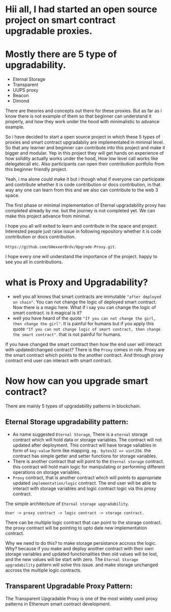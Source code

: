 # Hii all, I had started an open source project on smart contract upgradable proxies.

# Mostly there are 5 type of upgradability. 
* Eternal Storage
* Transparent
* UUPS proxy
* Beacon
* Dimond

There are theories and concepts out there for these proxies. But as far as i know there is not example of them so that beginner can understand it properly, and how they work under the hood with minimalistic to advance example.

So i have decided to start a open source project in which these 5 types of proxies and smart contract upgradabiliy are implementated in minimal level. So that any learner and beginner can contribute into this project and make it bigger and modular. Yep in this project they will get hands on experience of how solidity actually works under the hood, How low level call works like delegatecall etc. Also participants can open their contribution portfolio from this beginner friendly project. 

Yeah, i ma alone could make it but i though what if everyone can participate and contribute whether it is code contribution or docs contribution, in that way any one can learn from this and we also can contribute to the web 3 space. 

The first phase or  minimal implementation of Eternal upgradability proxy has completed already by me. but the journey is not completed yet. We can make this project advance from minimal. 

I hope you all will exited to learn and contribute in the space and project. Interested people just raise issue in following repository whether it is code contribution or docs contribution.

`https://github.com/GHexxerBrdv/Upgrade-Proxy.git`.

I hope every one will understand the importance of the project. happy to see you all in contributions.

# what is Proxy and Upgradability?

- well you all knows that smart contracts are immutable `"after deployed on chain"`. You can not change the logic of deployed smart contract. Now there is a magic here. What if i say you can change the logic of smart contract. is it magical is it?
- well you have heard of the quote `"If you can not change the girl, then change the girl"`. It is painful for humans but if you apply this quote `"If you can not change logic of smart contract, then change the smart contract"`. that is not painful for humans.

If you have changed the smart contract then how the end user will interact with updated/changed contract? There is the `Proxy` comes in role. Proxy are the smart contract which points to the another contract. And through proxy contract end user can interact with smart contract.

# Now how can you upgrade smart contract?

There are mainly 5 types of upgradability patterns in blockchain.

## Eternal Storage upgradability pattern:

* As name suggested `Eternal Storage`, There is a `eternal` storage contract which will hold data or storage variables. The contract will not updated after deployment. This contract will have torage valiables in form of `key-value` form like mapping. `eg. bytes32 => uint256`. the contract has simple getter and setter functions for storage variables.
* There is another contract that will point to the `Eternal storage` contract. this contract will hold main logic for manipulating or performing different operations on storage variables. 
* `Proxy` contract, that is another contract which will points to appropriate updated `implementation/logic` contract. The end user will be able to interact with storage variables and logic contract logic via this proxy contract.

The simple architecture of `Eternal storage upgradability`.

```
User -> proxy contract -> logic contract -> storage contract.
```

There can be multiple logic contract that can point to the storage contract. the proxy contract will be pointing to upto date new implementation contract.

Why we need to do this? to make storage persistance accross the logic. Why? because if you make and deploy another contract with their own storage variables and updated functionalities then old values will be lost, and the new values will be start with zero. The `Eternal Storage upgradability` pattern will solve this issue. and make storage unchanged accross the multiple logic contracts.

## Transparent Upgradable Proxy Pattern:

The Transparent Upgradable Proxy is one of the most widely used proxy patterns in Ethereum smart contract development. 